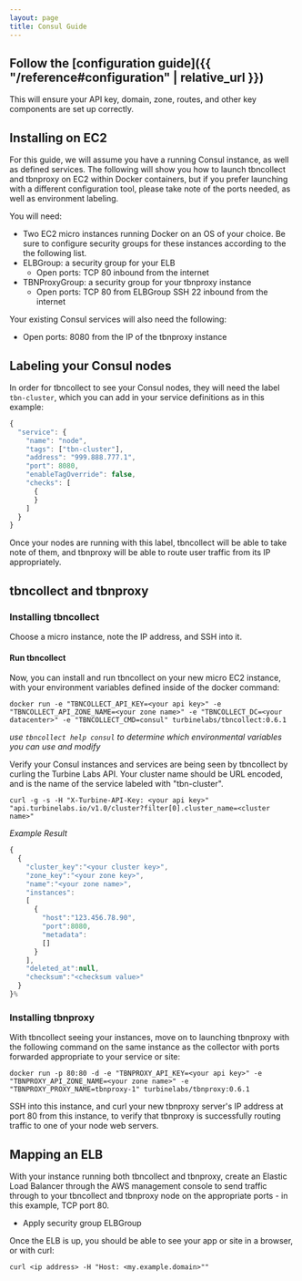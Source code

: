 ```yaml
---
layout: page
title: Consul Guide
---
```


[//]: # ( Copyright 2017 Turbine Labs, Inc.                                   )
[//]: # ( you may not use this file except in compliance with the License.    )
[//]: # ( You may obtain a copy of the License at                             )
[//]: # (                                                                     )
[//]: # (     http://www.apache.org/licenses/LICENSE-2.0                      )
[//]: # (                                                                     )
[//]: # ( Unless required by applicable law or agreed to in writing, software )
[//]: # ( distributed under the License is distributed on an "AS IS" BASIS,   )
[//]: # ( WITHOUT WARRANTIES OR CONDITIONS OF ANY KIND, either express or     )
[//]: # ( implied. See the License for the specific language governing        )
[//]: # ( permissions and limitations under the License.                      )

[//]: # (Integrating Houston with Consul)

## Follow the [configuration guide]({{ "/reference#configuration" | relative_url }})

This will ensure your API key, domain, zone, routes, and other key components
are set up correctly.

##  Installing on EC2

For this guide, we will assume you have a running Consul instance, as well as
defined services. The following will show you how to launch tbncollect and
tbnproxy on EC2 within Docker containers, but if you prefer launching with a
different configuration tool, please take note of the ports needed, as well as
environment labeling.

You will need:

- Two EC2 micro instances running Docker on an OS of your choice. Be sure to
configure security groups for these instances according to the the following
list.
- ELBGroup: a security group for your ELB
  - Open ports:
    TCP 80 inbound from the internet
- TBNProxyGroup: a security group for your tbnproxy instance
  - Open ports:
    TCP 80 from ELBGroup
    SSH 22 inbound from the internet

Your existing Consul services will also need the following:
  - Open ports:
    8080 from the IP of the tbnproxy instance

## Labeling your Consul nodes

In order for tbncollect to see your Consul nodes, they will need the label
`tbn-cluster`, which you can add in your service definitions as in this example:

```javascript
{
  "service": {
    "name": "node",
    "tags": ["tbn-cluster"],
    "address": "999.888.777.1",
    "port": 8080,
    "enableTagOverride": false,
    "checks": [
      {
      }
    ]
  }
}
```
Once your nodes are running with this label, tbncollect will be able to take
note of them, and tbnproxy will be able to route user traffic from its IP
appropriately.

## tbncollect and tbnproxy

### Installing tbncollect

Choose a micro instance, note the IP address, and SSH into it.

#### Run tbncollect

Now, you can install and run tbncollect on your new micro EC2 instance, with
your environment variables defined inside of the docker command:

```shell
docker run -e "TBNCOLLECT_API_KEY=<your api key>" -e "TBNCOLLECT_API_ZONE_NAME=<your zone name>" -e "TBNCOLLECT_DC=<your datacenter>" -e "TBNCOLLECT_CMD=consul" turbinelabs/tbncollect:0.6.1
```

_use `tbncollect help consul` to determine which environmental variables you can use and modify_

Verify your Consul instances and services are being seen by tbncollect by
curling the Turbine Labs API. Your cluster name should be URL encoded, and is
the name of the service labeled with "tbn-cluster".

```shell
curl -g -s -H "X-Turbine-API-Key: <your api key>" "api.turbinelabs.io/v1.0/cluster?filter[0].cluster_name=<cluster name>"
```

*Example Result*

```javascript
{
  {
    "cluster_key":"<your cluster key>",
    "zone_key":"<your zone key>",
    "name":"<your zone name>",
    "instances":
    [
      {
        "host":"123.456.78.90",
        "port":8080,
        "metadata":
        []
      }
    ],
    "deleted_at":null,
    "checksum":"<checksum value>"
  }
}%
```

### Installing tbnproxy

With tbncollect seeing your instances, move on to launching tbnproxy with the
following command on the same instance as the collector with ports forwarded
appropriate to your service or site:

```shell
docker run -p 80:80 -d -e "TBNPROXY_API_KEY=<your api key>" -e "TBNPROXY_API_ZONE_NAME=<your zone name>" -e "TBNPROXY_PROXY_NAME=tbnproxy-1" turbinelabs/tbnproxy:0.6.1
```

SSH into this instance, and curl your new tbnproxy server's IP address at port
80 from this instance, to verify that tbnproxy is successfully routing traffic
to one of your node web servers.

## Mapping an ELB

With your instance running both tbncollect and tbnproxy, create an Elastic Load
Balancer through the AWS management console to send traffic through to your
tbncollect and tbnproxy node on the appropriate ports - in this example, TCP
port 80.
- Apply security group ELBGroup

Once the ELB is up, you should be able to see your app or site in a browser, or with curl:

```shell
curl <ip address> -H "Host: <my.example.domain>""
```
